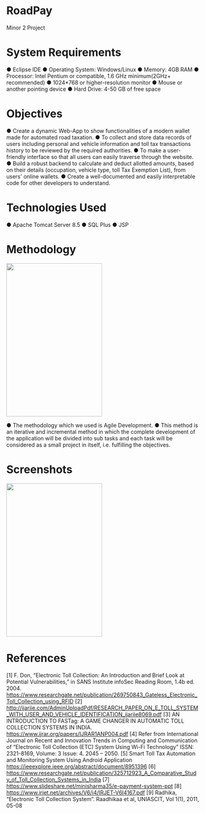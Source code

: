 # RoadPay

Minor 2 Project

# System Requirements
● Eclipse IDE
● Operating System: Windows/Linux
● Memory: 4GB RAM
● Processor: Intel Pentium or compatible, 1.6 GHz minimum(2GHz+ recommended)
● 1024*768 or higher-resolution monitor
● Mouse or another pointing device
● Hard Drive: 4-50 GB of free space

# Objectives
● Create a dynamic Web-App to show functionalities of a modern wallet made for automated road taxation.
● To collect and store data records of users including personal and vehicle information and toll tax transactions history to be reviewed by the required authorities.
● To make a user-friendly interface so that all users can easily traverse through the website.
● Build a robust backend to calculate and deduct allotted amounts, based on their details (occupation, vehicle type, toll Tax Exemption List), from users' online wallets.
● Create a well-documented and easily interpretable code for other developers to understand.

# Technologies Used
● Apache Tomcat Server 8.5
● SQL Plus
● JSP

# Methodology
<p float="left">
 <img src="https://github.com/Nikunjbansal99/RoadPay/blob/master/Methodology.png" width="250" height="400" />
</p>
● The methodology which we used is Agile Development. 
● This method is an iterative and incremental method in which the complete development of the application will be divided into sub tasks and each task will be considered as a small project in itself, i.e. fulfilling the objectives.

# Screenshots 
<p float="left">
 <img src="https://github.com/Nikunjbansal99/RoadPay/blob/master/Capture2.JPG" width="250" height="400" />
</p>

# References
[1] F. Don, “Electronic Toll Collection: An Introduction and Brief Look at Potential Vulnerabilities,” in SANS Institute infoSec Reading Room, 1.4b ed. 2004. https://www.researchgate.net/publication/269750843_Gateless_Electronic_Toll_Collection_using_RFID
[2] http://ijariie.com/AdminUploadPdf/RESEARCH_PAPER_ON_E_TOLL_SYSTEM_WITH_USER_AND_VEHICLE_IDENTIFICATION_ijariie8069.pdf
[3] AN INTRODUCTION TO FASTag: A GAME CHANGER IN AUTOMATIC TOLL COLLECTION SYSTEMS IN INDIA. https://www.ijrar.org/papers/IJRAR1ANP004.pdf
[4] Refer from International Journal on Recent and Innovation Trends in Computing and Communication of “Electronic Toll Collection (ETC) System Using Wi-Fi Technology” ISSN: 2321-8169, Volume: 3 Issue: 4. 2045 – 2050.
[5] Smart Toll Tax Automation and Monitoring System Using Android Application https://ieeexplore.ieee.org/abstract/document/8951396
[6] https://www.researchgate.net/publication/325712923_A_Comparative_Study_of_Toll_Collection_Systems_in_India
[7] https://www.slideshare.net/minisharma35/e-payment-system-ppt
[8] https://www.irjet.net/archives/V6/i4/IRJET-V6I4167.pdf
[9] Radhika, “Electronic Toll Collection System”. Raadhikaa et al, UNIASCIT, Vol 1(1), 2011, 05-08
